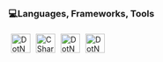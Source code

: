 ### 💻Languages, Frameworks, Tools

<!--
**BuseDuran/BuseDuran** is a ✨ _special_ ✨ repository because its `README.md` (this file) appears on your GitHub profile.

Here are some ideas to get you started:

- 🔭 I’m currently working on ...
- 🌱 I’m currently learning ...
- 👯 I’m looking to collaborate on ...
- 🤔 I’m looking for help with ...
- 💬 Ask me about ...
- 📫 How to reach me: ...
- 😄 Pronouns: ...
- ⚡ Fun fact: ...
-->

<p float="left"><img style="padding:5px;" align="center" alt="DotNET" width="35px" src="https://seeklogo.com/images/C/c-sharp-c-logo-02F17714BA-seeklogo.com.png"/><img style="padding:5px;" align="center" alt="CSharp" width="35px" src="https://upload.wikimedia.org/wikipedia/commons/thumb/e/ee/.NET_Core_Logo.svg/2048px-.NET_Core_Logo.svg.png"/><img style="padding:5px;" align="center" alt="DotNET" width="35px" src="https://upload.wikimedia.org/wikipedia/commons/thumb/6/61/HTML5_logo_and_wordmark.svg/2048px-HTML5_logo_and_wordmark.svg.png"/><img style="padding:5px;" align="center" alt="DotNET" width="35px" src="https://upload.wikimedia.org/wikipedia/commons/thumb/d/d5/CSS3_logo_and_wordmark.svg/1452px-CSS3_logo_and_wordmark.svg.png"/><!-- and more such images with different URLs in src --></p>
